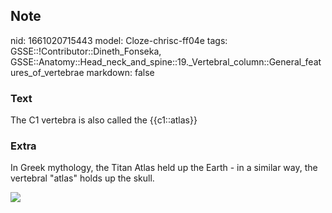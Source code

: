 ## Note
nid: 1661020715443
model: Cloze-chrisc-ff04e
tags: GSSE::!Contributor::Dineth_Fonseka, GSSE::Anatomy::Head_neck_and_spine::19._Vertebral_column::General_features_of_vertebrae
markdown: false

### Text
The C1 vertebra is also called the {{c1::atlas}}

### Extra
In Greek mythology, the Titan Atlas held up the Earth - in a
similar way, the vertebral "atlas" holds up the skull.
<div><img src=
"paste-c9349ca2c0719ef1cf760b58eea3e18b7a16001c.png"></div>
